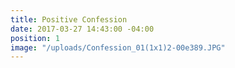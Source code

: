 ```yaml
---
title: Positive Confession
date: 2017-03-27 14:43:00 -04:00
position: 1
image: "/uploads/Confession_01(1x1)2-00e389.JPG"
---
```


